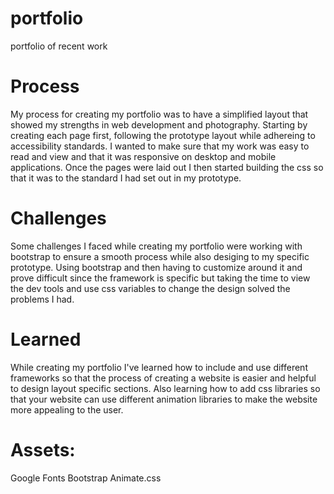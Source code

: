 # portfolio
portfolio of recent work

# Process 
My process for creating my portfolio was to have a simplified layout that showed my strengths in web development and photography. Starting by creating each page first, following the prototype layout while adhereing to accessibility standards. I wanted to make sure that my work was easy to read and view and that it was responsive on desktop and mobile applications. Once the pages were laid out I then started building the css so that it was to the standard I had set out in my prototype. 

# Challenges
Some challenges I faced while creating my portfolio were working with bootstrap to ensure a smooth process while also desiging to my specific prototype. Using bootstrap and then having to customize around it and prove difficult since the framework is specific but taking the time to view the dev tools and use css variables to change the design solved the problems I had. 

# Learned
While creating my portfolio I've learned how to include and use different frameworks so that the process of creating a website is easier and helpful to design layout specific sections. Also learning how to add css libraries so that your website can use different animation libraries to make the website more appealing to the user. 

# Assets:
Google Fonts
Bootstrap
Animate.css